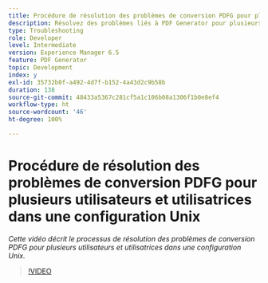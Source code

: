 ```yaml
---
title: Procédure de résolution des problèmes de conversion PDFG pour plusieurs utilisateurs et utilisatrices dans une configuration Unix
description: Résolvez des problèmes liés à PDF Generator pour plusieurs utilisateurs et utilisatrices dans une configuration UNIX.
type: Troubleshooting
role: Developer
level: Intermediate
version: Experience Manager 6.5
feature: PDF Generator
topic: Development
index: y
exl-id: 35732b0f-a492-4d7f-b152-4a43d2c9b58b
duration: 138
source-git-commit: 48433a5367c281cf5a1c106b08a1306f1b0e8ef4
workflow-type: ht
source-wordcount: '46'
ht-degree: 100%

---
```



# Procédure de résolution des problèmes de conversion PDFG pour plusieurs utilisateurs et utilisatrices dans une configuration Unix

*Cette vidéo décrit le processus de résolution des problèmes de conversion PDFG pour plusieurs utilisateurs et utilisatrices dans une configuration Unix.*

>[!VIDEO](https://video.tv.adobe.com/v/335549?quality=12&learn=on)
